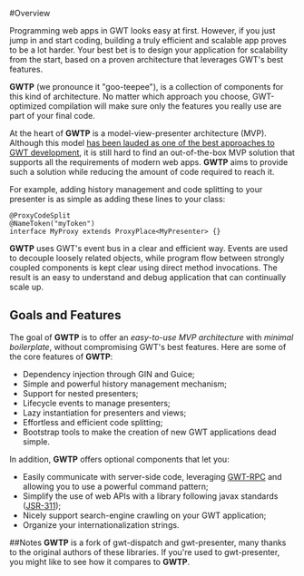 #Overview

Programming web apps in GWT looks easy at first. However, if you just jump in and start coding, building a truly efficient and scalable app proves to be a lot harder. Your best bet is to design your application for scalability from the start, based on a proven architecture that leverages GWT's best features.

**GWTP** (we pronounce it "goo-teepee"), is a collection of components for this kind of architecture. No matter which approach you choose, GWT-optimized compilation will make sure only the features you really use are part of your final code.

At the heart of **GWTP** is a model-view-presenter architecture (MVP). Although this model [has been lauded as one of the best approaches to GWT development](https://youtu.be/PDuhR18-EdM), it is still hard to find an out-of-the-box MVP solution that supports all the requirements of modern web apps. **GWTP** aims to provide such a solution while reducing the amount of code required to reach it.

For example, adding history management and code splitting to your presenter is as simple as adding these lines to your class:

```
@ProxyCodeSplit
@NameToken("myToken")
interface MyProxy extends ProxyPlace<MyPresenter> {}
```

**GWTP** uses GWT's event bus in a clear and efficient way. Events are used to decouple loosely related objects, while program flow between strongly coupled components is kept clear using direct method invocations. The result is an easy to understand and debug application that can continually scale up.

## Goals and Features
The goal of **GWTP** is to offer an *easy-to-use MVP architecture* with *minimal boilerplate*, without compromising GWT's best features. Here are some of the core features of **GWTP**:

* Dependency injection through GIN and Guice;
* Simple and powerful history management mechanism;
* Support for nested presenters;
* Lifecycle events to manage presenters;
* Lazy instantiation for presenters and views;
* Effortless and efficient code splitting;
* Bootstrap tools to make the creation of new GWT applications dead simple.

In addition, **GWTP** offers optional components that let you:

* Easily communicate with server-side code, leveraging [GWT-RPC](http://www.gwtproject.org/doc/latest/tutorial/RPC.html) and allowing you to use a powerful command pattern;
* Simplify the use of web APIs with a library following javax standards ([JSR-311](https://jax-rs-spec.java.net/));
* Nicely support search-engine crawling on your GWT application;
* Organize your internationalization strings.

##Notes
**GWTP** is a fork of gwt-dispatch and gwt-presenter, many thanks to the original authors of these libraries. If you're used to gwt-presenter, you might like to see how it compares to **GWTP**.
